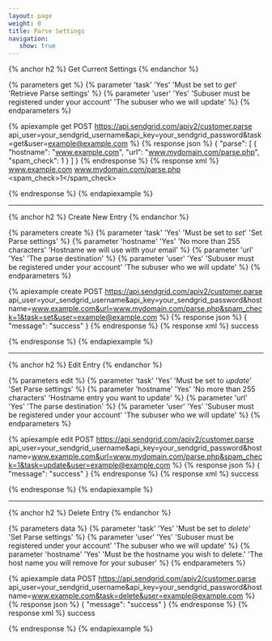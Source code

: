 ```yaml
---
layout: page
weight: 0
title: Parse Settings
navigation:
   show: true
---
```


{% anchor h2 %}
Get Current Settings 
{% endanchor %}


{% parameters get %}
 {% parameter 'task' 'Yes' 'Must be set to *get*' 'Retrieve Parse settings' %}
 {% parameter 'user' 'Yes' 'Subuser must be registered under your account' 'The subuser who we will update' %}
{% endparameters %}


{% apiexample get POST https://api.sendgrid.com/apiv2/customer.parse api_user=your_sendgrid_username&api_key=your_sendgrid_password&task=get&user=example@example.com %}
  {% response json %}
{
  "parse": [
    {
      "hostname": "www.example.com",
      "url": "www.mydomain.com/parse.php",
      "spam_check": 1
    }
  ]
}
  {% endresponse %}
  {% response xml %}
<parse>
   <entry>
      <hostname>www.example.com</hostname>
      <url>www.mydomain.com/parse.php</url>
      <spam_check>1</spam_check>
   </entry>
</parse>

  {% endresponse %}
{% endapiexample %}

* * * * *

{% anchor h2 %}
Create New Entry 
{% endanchor %}


{% parameters create %}
 {% parameter 'task' 'Yes' 'Must be set to *set*' 'Set Parse settings' %}
 {% parameter 'hostname' 'Yes' 'No more than 255 characters' 'Hostname we will use with your email' %}
 {% parameter 'url' 'Yes' 'The parse destination' %}
 {% parameter 'user' 'Yes' 'Subuser must be registered under your account' 'The subuser who we will update' %}
{% endparameters %}


{% apiexample create POST https://api.sendgrid.com/apiv2/customer.parse api_user=your_sendgrid_username&api_key=your_sendgrid_password&hostname=www.example.com&url=www.mydomain.com/parse.php&spam_check=1&task=set&user=example@example.com %}
  {% response json %}
{
  "message": "success"
}
  {% endresponse %}
  {% response xml %}
<result>
   <message>success</message>
</result>

  {% endresponse %}
{% endapiexample %}

* * * * *

{% anchor h2 %}
Edit Entry 
{% endanchor %}


{% parameters edit %}
 {% parameter 'task' 'Yes' 'Must be set to *update*' 'Set Parse settings' %}
 {% parameter 'hostname' 'Yes' 'No more than 255 characters' 'Hostname entry you want to update' %}
 {% parameter 'url' 'Yes' 'The parse destination' %}
 {% parameter 'user' 'Yes' 'Subuser must be registered under your account' 'The subuser who we will update' %}
{% endparameters %}


{% apiexample edit POST https://api.sendgrid.com/apiv2/customer.parse api_user=your_sendgrid_username&api_key=your_sendgrid_password&hostname=www.example.com&url=www.mydomain.com/parse.php&spam_check=1&task=update&user=example@example.com %}
  {% response json %}
{
  "message": "success"
}
  {% endresponse %}
  {% response xml %}
<result>
   <message>success</message>
</result>

  {% endresponse %}
{% endapiexample %}

* * * * *

{% anchor h2 %}
Delete Entry 
{% endanchor %}


{% parameters data %}
 {% parameter 'task' 'Yes' 'Must be set to *delete*' 'Set Parse settings' %}
 {% parameter 'user' 'Yes' 'Subuser must be registered under your account' 'The subuser who we will update' %}
 {% parameter 'hostname' 'Yes' 'Must be the hostname you wish to delete.' 'The host name you will remove for your subuser' %}
{% endparameters %}


{% apiexample data POST https://api.sendgrid.com/apiv2/customer.parse api_user=your_sendgrid_username&api_key=your_sendgrid_password&hostname=www.example.com&task=delete&user=example@example.com %}
  {% response json %}
{
  "message": "success"
}
  {% endresponse %}
  {% response xml %}
<result>
   <message>success</message>
</result>

  {% endresponse %}
{% endapiexample %}
